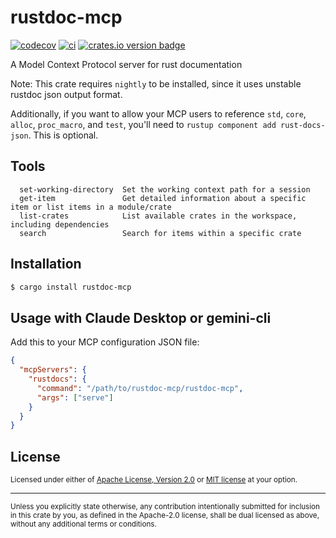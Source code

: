 # rustdoc-mcp

[![codecov](https://codecov.io/gh/jbr/rustdoc-mcp/graph/badge.svg?token=FDpsPBK9zl)](https://codecov.io/gh/jbr/rustdoc-mcp)
[![ci][ci-badge]][ci]
[![crates.io version badge][version-badge]][crate]

[ci]: https://github.com/jbr/rustdoc-mcp/actions?query=workflow%3ACI
[ci-badge]: https://github.com/jbr/rustdoc-mcp/workflows/CI/badge.svg
[version-badge]: https://img.shields.io/crates/v/rustdoc-mcp.svg?style=flat-square
[crate]: https://crates.io/crates/rustdoc-mcp



A Model Context Protocol server for rust documentation

Note: This crate requires `nightly` to be installed, since it uses unstable rustdoc json output format.

Additionally, if you want to allow your MCP users to reference `std`, `core`, `alloc`, `proc_macro`,
and `test`, you'll need to `rustup component add rust-docs-json`. This is optional.

## Tools
```
  set-working-directory  Set the working context path for a session
  get-item               Get detailed information about a specific item or list items in a module/crate
  list-crates            List available crates in the workspace, including dependencies
  search                 Search for items within a specific crate
```

## Installation

```bash
$ cargo install rustdoc-mcp
```

## Usage with Claude Desktop or gemini-cli

Add this to your MCP configuration JSON file:

```json
{
  "mcpServers": {
    "rustdocs": {
      "command": "/path/to/rustdoc-mcp/rustdoc-mcp",
      "args": ["serve"]
    }
  }
}
```


## License

<sup>
Licensed under either of <a href="LICENSE-APACHE">Apache License, Version
2.0</a> or <a href="LICENSE-MIT">MIT license</a> at your option.
</sup>

---

<sub>
Unless you explicitly state otherwise, any contribution intentionally submitted
for inclusion in this crate by you, as defined in the Apache-2.0 license, shall
be dual licensed as above, without any additional terms or conditions.
</sub>
